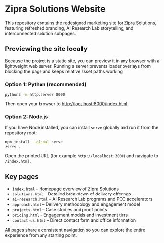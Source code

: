 # Zipra Solutions Website

This repository contains the redesigned marketing site for Zipra Solutions, featuring refreshed branding, AI Research Lab storytelling, and interconnected solution subpages.

## Previewing the site locally

Because the project is a static site, you can preview it in any browser with a lightweight web server. Running a server prevents loader overlays from blocking the page and keeps relative asset paths working.

### Option 1: Python (recommended)

```bash
python3 -m http.server 8000
```

Then open your browser to [http://localhost:8000/index.html](http://localhost:8000/index.html).

### Option 2: Node.js

If you have Node installed, you can install `serve` globally and run it from the repository root:

```bash
npm install --global serve
serve .
```

Open the printed URL (for example `http://localhost:3000`) and navigate to `/index.html`.

## Key pages

- `index.html` – Homepage overview of Zipra Solutions
- `solutions.html` – Detailed breakdown of delivery offerings
- `ai-research.html` – AI Research Lab programs and POC accelerators
- `approach.html` – Delivery methodology and engagement model
- `projects.html` – Case studies and proof points
- `pricing.html` – Engagement models and investment tiers
- `contact-us.html` – Direct contact form and office information

All pages share a consistent navigation so you can explore the entire experience from any starting point.
